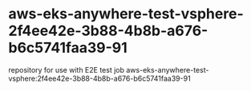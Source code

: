 # aws-eks-anywhere-test-vsphere-2f4ee42e-3b88-4b8b-a676-b6c5741faa39-91
repository for use with E2E test job aws-eks-anywhere-test-vsphere:2f4ee42e-3b88-4b8b-a676-b6c5741faa39-91
